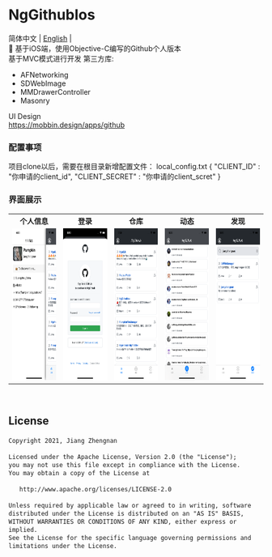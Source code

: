 # NgGithubIos
简体中文 | [English](./README.md) |<br />
🍎 基于iOS端，使用Objective-C编写的Github个人版本<br />
基于MVC模式进行开发
第三方库:
* AFNetworking
* SDWebImage
* MMDrawerController
* Masonry

UI Design<br />
<a href="https://mobbin.design/apps/github">https://mobbin.design/apps/github</a><br />

### 配置事项
项目clone以后，需要在根目录新增配置文件：
local_config.txt
{ "CLIENT_ID" : "你申请的client_id", "CLIENT_SECRET" : "你申请的client_scret" }


### 界面展示
<table>
	<tr>
		<th>个人信息</th>
		<th>登录</th>
		<th>仓库</th>
		<th>动态</th>
		<th>发现</th>
	</tr>
	<tr>
		  <td>
			  <img src="https://github.com/jiangzhengnan/NgGithubIos/blob/main/img/show_iv_1.png" height = 300/>
		  </td>
		  <td>
			  <img src="https://github.com/jiangzhengnan/NgGithubIos/blob/main/img/show_iv_3.png" height = 300/>
		  </td>
		  <td>
			  <img src="https://github.com/jiangzhengnan/NgGithubIos/blob/main/img/show_iv_2.png" height = 300/>
		  </td>
		 <td>
			  <img src="https://github.com/jiangzhengnan/NgGithubIos/blob/main/img/show_iv_5.png" height = 300/>
		  </td>
		  <td>
			  <img src="https://github.com/jiangzhengnan/NgGithubIos/blob/main/img/show_iv_4.png" height = 300/>
		  </td>
	</tr>
</table></br>

## License

    Copyright 2021, Jiang Zhengnan

    Licensed under the Apache License, Version 2.0 (the "License");
    you may not use this file except in compliance with the License.
    You may obtain a copy of the License at

       http://www.apache.org/licenses/LICENSE-2.0

    Unless required by applicable law or agreed to in writing, software
    distributed under the License is distributed on an "AS IS" BASIS,
    WITHOUT WARRANTIES OR CONDITIONS OF ANY KIND, either express or implied.
    See the License for the specific language governing permissions and
    limitations under the License.

